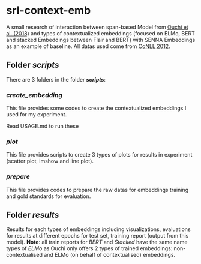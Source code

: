 # srl-context-emb

A small research of interaction between span-based Model from [Ouchi et al. (2018)](https://github.com/hiroki13/span-based-srl) and types of contextualized embeddings (focused on ELMo, BERT and stacked Embeddings between Flair and BERT) with SENNA Embeddings as an example of baseline. All datas used come from [CoNLL 2012](http://conll.cemantix.org/2012/task-description.html).

## Folder *scripts*
There are 3 folders in the folder ***scripts***:

### *create_embedding*
This file provides some codes to create the contextualized embeddings I used for my experiment.

Read USAGE.md to run these

### *plot*
This file provides scripts to create 3 types of plots for results in experiment (scatter plot, imshow and line plot).

### *prepare*
This file provides codes to prepare the raw datas for embeddings training and gold standards for evaluation.

## Folder *results*
Results for each types of embeddings including visualizations, evaluations for results at different epochs for test set, training report (output from this model).
**Note**: all train reports for *BERT* and *Stacked* have the same name types of *ELMo* as Ouchi only offers 2 types of trained embeddings: non-contextualised and ELMo (on behalf of contextualised) embeddings.

